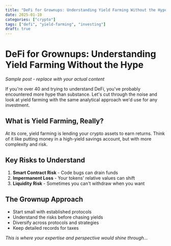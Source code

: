 ```yaml
---
title: "DeFi for Grownups: Understanding Yield Farming Without the Hype"
date: 2025-01-10
categories: ["crypto"]
tags: ["defi", "yield-farming", "investing"]
draft: true
---
```


# DeFi for Grownups: Understanding Yield Farming Without the Hype

*Sample post - replace with your actual content*

If you're over 40 and trying to understand DeFi, you've probably encountered more hype than substance. Let's cut through the noise and look at yield farming with the same analytical approach we'd use for any investment.

## What is Yield Farming, Really?

At its core, yield farming is lending your crypto assets to earn returns. Think of it like putting money in a high-yield savings account, but with more complexity and risk.

## Key Risks to Understand

1. **Smart Contract Risk** - Code bugs can drain funds
2. **Impermanent Loss** - Your tokens' relative values can shift
3. **Liquidity Risk** - Sometimes you can't withdraw when you want

## The Grownup Approach

- Start small with established protocols
- Understand the risks before chasing yields
- Diversify across protocols and strategies
- Keep detailed records for taxes

*This is where your expertise and perspective would shine through...*